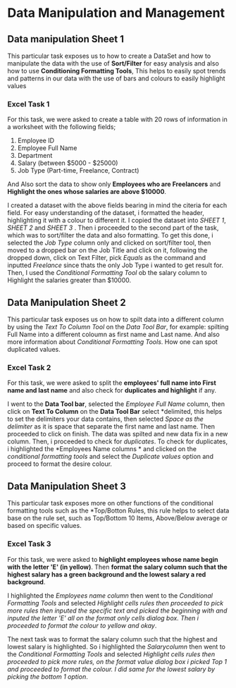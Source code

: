 # Data Manipulation and Management

## Data manipulation Sheet 1 
This particular task exposes us to how to create a DataSet and how to manipulate the data with the use of **Sort/Filter** for easy analysis and also how to use **Conditioning Formatting Tools**, This helps to easily spot trends and patterns in our data with the use of bars and colours to easily highlight values

### Excel Task 1
For this task, we were asked to create a table with 20 rows of information in a worksheet with the following fields;
1. Employee ID
2. Employee Full Name
3. Department
4. Salary (between $5000 - $25000)
5. Job Type (Part-time, Freelance, Contract)

And Also sort the data to show only **Employees who are Freelancers** and **Highlight the ones whose salaries are above $10000**.

I created a dataset with the above fields bearing in mind the citeria for each field.
For easy understanding of the dataset, i formatted the header, highlighting it with a colour to different it. 
I copied the dataset into *SHEET 1*, *SHEET 2* and *SHEET 3* .
Then i proceeded to the second part of the task, which was to sort/filter the data and also formatting. To get this done, i selected the *Job Type* column only and clicked on sort/filter tool, then moved to a dropped bar on the Job Title and click on it, following the dropped down, click on Text Filter, pick *Equals* as the command and inputted *Freelance* since thats the only Job Type i wanted to get result for. 
Then, I used the *Conditional Formatting Tool* ob the salary column to Highlight the salaries greater than $10000.

## Data Manipulation Sheet 2
This particular task exposes us on how to spilt data into a different column by using the *Text To Column Tool* on the *Data Tool Bar*, for example: spilting Full Name into a different coloumn as first name and Last name. And also more information about *Conditional Formatting Tools*. How one can spot duplicated values. 

### Excel Task 2
For this task, we were asked to split the **employees' full name into First name and last name** and also check for **duplicates and highlight** if any.

I went to the **Data Tool bar**, selected the *Employee Full Name* column, then click on **Text To Column** on the **Data Tool Bar** select *delimited, this helps to set the delimiters your data contains, then selected *Space as the delimiter* as it is space that separate the first name and last name. Then proceeded to click on finish. The data was spilted and new data fix in a new column. 
Then, i proceeded to check for *duplicates*. To check for duplicates, i highlighted the *Employees Name columns * and clicked on the *conditional formatting tools* and select the *Duplicate values* option and proceed to format the desire colour.

## Data Manipulation Sheet 3
This particular task exposes more on other functions of the conditional formatting tools such as the *Top/Botton Rules, this rule helps to select data base on the rule set, such as Top/Bottom 10 Items, Above/Below average or based on specific values.

### Excel Task 3
For this task, we were asked to **highlight employees whose name begin with the letter 'E' (in yellow)**. Then **format the salary column such that the highest salary has a green background and the lowest salary a red background**.

I highlighted the *Employees name column* then went to the *Conditional Formatting Tools* and selected *Highlight cells rules then proceeded to pick more rules then inputed the specific text and picked the *beginning with* and inputed the letter 'E' all on the format only cells dialog box. Then i proceeded to format the colour to yellow and okay*.

The next task was to format the salary column such that the highest and lowest salary is highlighted. So i highlighted the *Salarycolumn* then went to the *Conditional Formatting Tools* and selected *Highlight cells rules then proceeded to pick more rules, on the format value dialog box i picked *Top 1* and proceeded to format the colour. I did same for the lowest salary by picking the *bottom 1* option*.

